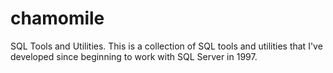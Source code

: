 # chamomile
SQL Tools and Utilities. This is a collection of SQL tools and utilities that I've developed since beginning to work with SQL Server in 1997.

